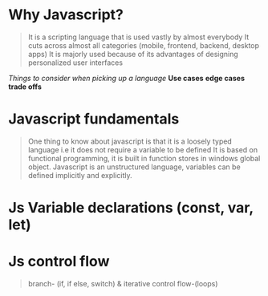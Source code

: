 # Why Javascript?
>  It is a scripting language that is used vastly  by almost everybody
> It cuts across almost all categories (mobile, frontend, backend, desktop apps)
> It is majorly used because of its advantages of  designing personalized user interfaces

*Things to consider when picking up a language*
**Use cases**
**edge cases**
**trade offs**

# Javascript fundamentals
> One thing to know about javascript is that it is a loosely typed language i.e  it does not require a variable to be defined
> It is based on functional programming, it is built in function stores in windows global object.
> Javascript is an unstructured language, variables can be defined implicitly and explicitly.

# Js Variable declarations  (const, var, let)

 # Js control flow
 > branch- (if, if else, switch) & iterative control flow-(loops)